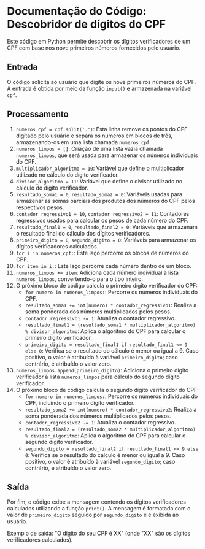 <head>
  <h1>Documentação do Código: Descobridor de dígitos do CPF</h1>
  <p>
    Este código em Python permite descobrir os dígitos verificadores de um CPF com base nos nove primeiros números fornecidos pelo usuário.
  </p>
 </head>
 
<body>
  <h2>Entrada</h2>
  <p>
    O código solicita ao usuário que digite os nove primeiros números do CPF. A entrada é obtida por meio da função <code>input()</code> e armazenada na variável <code>cpf</code>.
  </p>

  <h2>Processamento</h2>
  <ol>
    <li>
      <code>numeros_cpf = cpf.split('.')</code>: Esta linha remove os pontos do CPF digitado pelo usuário e separa os números em blocos de três, armazenando-os em uma lista chamada <code>numeros_cpf</code>.
    </li>
    <li>
      <code>numeros_limpos = []</code>: Criação de uma lista vazia chamada <code>numeros_limpos</code>, que será usada para armazenar os números individuais do CPF.
    </li>
    <li>
      <code>multiplicador_algoritmo = 10</code>: Variável que define o multiplicador utilizado no cálculo do dígito verificador.
    </li>
    <li>
      <code>divisor_algoritmo = 11</code>: Variável que define o divisor utilizado no cálculo do dígito verificador.
    </li>
    <li>
      <code>resultado_soma1 = 0</code>, <code>resultado_soma2 = 0</code>: Variáveis usadas para armazenar as somas parciais dos produtos dos números do CPF pelos respectivos pesos.
    </li>
    <li>
      <code>contador_regressivo1 = 10</code>, <code>contador_regressivo2 = 11</code>: Contadores regressivos usados para calcular os pesos de cada número do CPF.
    </li>
    <li>
      <code>resultado_final1 = 0</code>, <code>resultado_final2 = 0</code>: Variáveis que armazenam o resultado final do cálculo dos dígitos verificadores.
    </li>
    <li>
      <code>primeiro_digito = 0</code>, <code>segundo_digito = 0</code>: Variáveis para armazenar os dígitos verificadores calculados.
    </li>
    <li>
      <code>for i in numeros_cpf:</code>: Este laço percorre os blocos de números do CPF.
    </li>
    <li>
      <code>for item in i:</code>: Este laço percorre cada número dentro de um bloco.
    </li>
    <li>
      <code>numeros_limpos += item</code>: Adiciona cada número individual à lista <code>numeros_limpos</code>, convertendo-o para o tipo inteiro.
    </li>
    <li>
      O próximo bloco de código calcula o primeiro dígito verificador do CPF:
      <ul>
        <li><code>for numero in numeros_limpos:</code>: Percorre os números individuais do CPF.</li>
        <li><code>resultado_soma1 += int(numero) * contador_regressivo1</code>: Realiza a soma ponderada dos números multiplicados pelos pesos.</li>
        <li><code>contador_regressivo1 -= 1</code>: Atualiza o contador regressivo.</li>
        <li><code>resultado_final1 = (resultado_soma1 * multiplicador_algoritmo) % divisor_algoritmo</code>: Aplica o algoritmo do CPF para calcular o primeiro dígito verificador.</li>
        <li><code>primeiro_digito = resultado_final1 if resultado_final1 <= 9 else 0</code>: Verifica se o resultado do cálculo é menor ou igual a 9. Caso positivo, o valor é atribuído à variável <code>primeiro_digito</code>; caso contrário, é atribuído o valor zero.</li>
      </ul>
    </li>
    <li>
      <code>numeros_limpos.append(primeiro_digito)</code>: Adiciona o primeiro dígito verificador à lista <code>numeros_limpos</code> para cálculo do segundo dígito verificador.
    </li>
    <li>
      O próximo bloco de código calcula o segundo dígito verificador do CPF:
      <ul>
        <li><code>for numero in numeros_limpos:</code>: Percorre os números individuais do CPF, incluindo o primeiro dígito verificador.</li>
        <li><code>resultado_soma2 += int(numero) * contador_regressivo2</code>: Realiza a soma ponderada dos números multiplicados pelos pesos.</li>
        <li><code>contador_regressivo2 -= 1</code>: Atualiza o contador regressivo.</li>
        <li><code>resultado_final2 = (resultado_soma2 * multiplicador_algoritmo) % divisor_algoritmo</code>: Aplica o algoritmo do CPF para calcular o segundo dígito verificador.</li>
        <li><code>segundo_digito = resultado_final2 if resultado_final1 <= 9 else 0</code>: Verifica se o resultado do cálculo é menor ou igual a 9. Caso positivo, o valor é atribuído à variável <code>segundo_digito</code>; caso contrário, é atribuído o valor zero.</li>
      </ul>
    </li>
  </ol>

  <h2>Saída</h2>
  <p>
    Por fim, o código exibe a mensagem contendo os dígitos verificadores calculados utilizando a função <code>print()</code>. A mensagem é formatada com o valor de <code>primeiro_digito</code> seguido por <code>segundo_digito</code> e é exibida ao usuário.
  </p>
  <p>
    Exemplo de saída: "O digito do seu CPF é XX" (onde "XX" são os dígitos verificadores calculados).
  </p>
</body>
</html>
